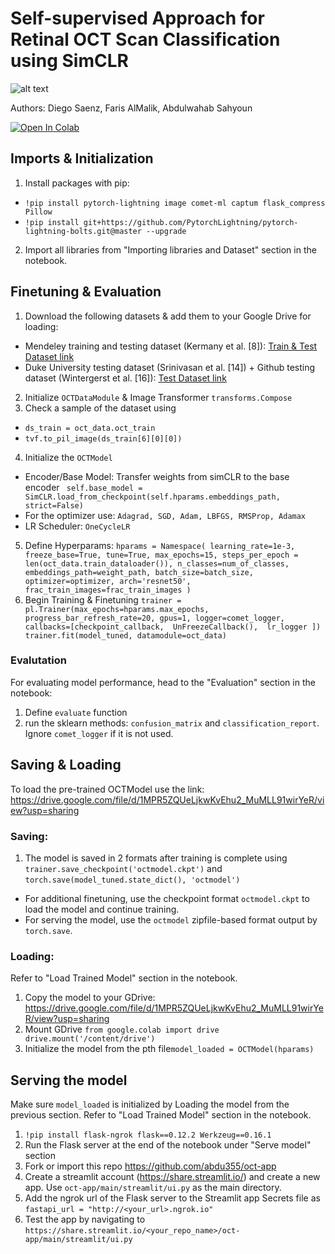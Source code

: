 # Self-supervised Approach for Retinal OCT Scan Classification using SimCLR

![alt text](https://mbzuai.ac.ae/application/themes/mbzuai/dist/images/mbzuai_logo.png)

Authors: Diego Saenz, Faris AlMalik, Abdulwahab Sahyoun 



[![Open In Colab](https://colab.research.google.com/assets/colab-badge.svg)](https://colab.research.google.com/github/abdu355/ml701_project_grp20/blob/main/ml701_Proj_Final.ipynb)

## Imports & Initialization
1. Install packages with pip: 
  * `!pip install pytorch-lightning image comet-ml captum flask_compress Pillow`
  * `!pip install git+https://github.com/PytorchLightning/pytorch-lightning-bolts.git@master --upgrade`
2. Import all libraries from "Importing libraries and Dataset" section in the notebook.

## Finetuning & Evaluation
1. Download the following datasets & add them to your Google Drive for loading:
  - Mendeley training and testing dataset (Kermany et al. [8]): [Train & Test Dataset link](https://drive.google.com/drive/folders/1YBqEoQSwSlyB_m4f8TeyV9BpkeSK46Ne?usp=sharing)
  - Duke University testing dataset (Srinivasan et al. [14]) + Github testing dataset (Wintergerst et al. [16]): [Test Dataset link](https://drive.google.com/drive/folders/1SOjrG_85785TzWiXE-usTblIW9f4EX_0?usp=sharing)
2. Initialize `OCTDataModule` & Image Transformer `transforms.Compose`
3. Check a sample of the dataset using 
  * `ds_train = oct_data.oct_train` 
  * `tvf.to_pil_image(ds_train[6][0][0])`
4. Initialize the `OCTModel`
  * Encoder/Base Model: Transfer weights from simCLR to the base encoder ` self.base_model = SimCLR.load_from_checkpoint(self.hparams.embeddings_path, strict=False)`   
  * For the optimizer use: `Adagrad, SGD, Adam, LBFGS, RMSProp, Adamax` 
  * LR Scheduler: `OneCycleLR`
5. Define Hyperparams:
`hparams = Namespace(
    learning_rate=1e-3,
    freeze_base=True,
    tune=True,
    max_epochs=15,
    steps_per_epoch = len(oct_data.train_dataloader()),
    n_classes=num_of_classes,
    embeddings_path=weight_path,
    batch_size=batch_size,
    optimizer=optimizer,
    arch='resnet50',
    frac_train_images=frac_train_images
)`
6. Begin Training & Finetuning 
`trainer = pl.Trainer(max_epochs=hparams.max_epochs,
                     progress_bar_refresh_rate=20,
                     gpus=1,
                     logger=comet_logger,
                     callbacks=[checkpoint_callback, 
                                UnFreezeCallback(), 
                                lr_logger ])
trainer.fit(model_tuned, datamodule=oct_data)`

### Evalutation
For evaluating model performance, head to the "Evaluation" section in the notebook:
1. Define `evaluate` function
2. run the sklearn methods: `confusion_matrix` and `classification_report`. Ignore `comet_logger` if it is not used.

## Saving & Loading
To load the pre-trained OCTModel use the link: https://drive.google.com/file/d/1MPR5ZQUeLjkwKvEhu2_MuMLL91wirYeR/view?usp=sharing

### Saving:
1. The model is saved in 2 formats after training is complete using `trainer.save_checkpoint('octmodel.ckpt')` and `torch.save(model_tuned.state_dict(), 'octmodel')`
 * For additional finetuning, use the checkpoint format `octmodel.ckpt` to load the model and continue training. 
 * For serving the model, use the `octmodel` zipfile-based format output by `torch.save`.

### Loading: 
Refer to "Load Trained Model" section in the notebook.
1. Copy the model to your GDrive: https://drive.google.com/file/d/1MPR5ZQUeLjkwKvEhu2_MuMLL91wirYeR/view?usp=sharing
2. Mount GDrive
`from google.colab import drive
drive.mount('/content/drive')`
3. Initialize the model from the pth file`model_loaded = OCTModel(hparams)`


## Serving the model
Make sure `model_loaded` is initialized by Loading the model from the previous section. Refer to "Load Trained Model" section in the notebook.
1. `!pip install flask-ngrok flask==0.12.2 Werkzeug==0.16.1`
2. Run the Flask server at the end of the notebook under "Serve model" section
3. Fork or import this repo https://github.com/abdu355/oct-app
4. Create a streamlit account (https://share.streamlit.io/) and create a new app. Use `oct-app/main/streamlit/ui.py` as the main directory.
5. Add the ngrok url of the Flask server to the Streamlit app Secrets file as `fastapi_url = "http://<your_url>.ngrok.io"`
6. Test the app by navigating to `https://share.streamlit.io/<your_repo_name>/oct-app/main/streamlit/ui.py`
